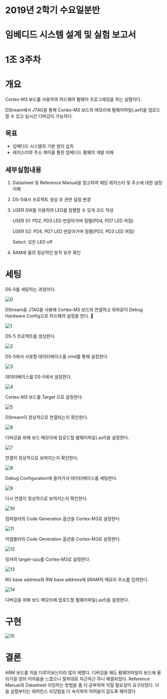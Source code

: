 <!-- <h1 align="center">
	2019년 2학기 수요일분반<br><br>
	임베디드 시스템 설계 및 실험 보고서<br><br>
	1조 3주차
</h1> -->

# 2019년 2학기 수요일분반

# 임베디드 시스템 설계 및 실험 보고서

# 1조 3주차

# 개요

Cortex-M3 보드를 사용하여 하드웨어 펌웨어 프로그래밍을 하는 실험이다.

DStream에서 JTAG을 통해 Cortex-M3 보드의 메모리에 펌웨어파일(.axf)을 업로드 할 수 있고 실시간 디버깅이 가능하다.

## 목표

- 임베디드 시스템의 기본 원리 습득
- 레지스터와 주소 제어를 통한 임베디드 펌웨어 개발 이해

## 세부실험내용

1. Datasheet 및 Reference Manual을 참고하여 해당 레지스터 및 주소에 대한 설정 이해

2. DS-5에서 프로젝트 생성 후 관련 설정 변경

3. USER SW를 이용하여 LED를 점멸할 수 있게 코드 작성

   USER S1: PD2, PD3 LED 번갈아가며 점멸(PD4, PD7 LED 꺼짐)

   USER S2: PD4, PD7 LED 번갈아가며 점멸(PD2, PD3 LED 꺼짐)

   Select: 모든 LED off

4. RAM에 올려 정상적인 동작 유무 확인

# 세팅

DS-5를 세팅하는 과정이다.

![0](./report/screenshots/0.png)

DStream을 JTAG을 사용해 Cortex-M3 보드와 연결하고 위와같이 Debug Hardware Config으로 하드웨어 설정을 한다.


![1](./report/screenshots/1.png)

DS-5 프로젝트를 생성한다.

![2](./report/screenshots/2.png)

DS-5에서 사용할 데이터베이스를 cmd를 통해 설정한다.

![3](./report/screenshots/3.png)

데이터베이스를 DS-5에서 설정한다.

![4](./report/screenshots/4.png)

Cortex-M3 보드를 Target 으로 설정한다.

![5](./report/screenshots/5.png)

DStream이 정상적으로 연결되는지 확인한다.

![6](./report/screenshots/6.png)

디버깅을 위해 보드 메모리에 업로드할 펌웨어파일(.axf)을 설정한다.

![7](./report/screenshots/7.png)

연결이 정상적으로 보여지는지 확인한다.

![8](./report/screenshots/8.png)

Debug Configuration에 들어가서 데이터베이스를 세팅한다.

![9](./report/screenshots/9.png)

다시 연결이 정상적으로 보여지는지 확인한다.

![10](./report/screenshots/10.png)

컴파일러의 Code Generation 옵션을 Cortex-M3로 설정한다.

![11](./report/screenshots/11.png)

어셈블러의 Code Generation 옵션을 Cortex-M3로 설정한다.

![12](./report/screenshots/12.png)

링커의 target-cpu를 Cortex-M3로 설정한다.

![13](./report/screenshots/13.png)

RO base address와 RW base address에 SRAM의 메모리 주소를 입력한다.

![14](./report/screenshots/14.png)

디버깅을 위해 보드 메모리에 업로드할 펌웨어파일(.axf)을 설정한다.

# 구현

![15](./report/screenshots/15.png)

# 결론

ARM 보드를 처음 다루어보는터라 많이 헤맸다. 디버깅을 해도 펌웨어파일이 보드에 올라가질 않아 어려움을 느꼈으나 절차대로 차근차근 하니 해결되었다. Reference Manual과 Datasheet 리딩하는 방법을 좀 더 공부하여 익힐 필요성이 요구되었다. 다음 실험부터는 레퍼런스 리딩법을 더 숙지하여 어려움이 없도록 해야겠다.
